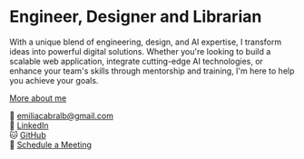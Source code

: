 

# Engineer, Designer and Librarian

With a unique blend of engineering, design, and AI expertise, I transform ideas into powerful digital solutions. Whether you're looking to build a scalable web application, integrate cutting-edge AI technologies, or enhance your team's skills through mentorship and training, I'm here to help you achieve your goals.

[More about me](/about)

📧 [emiliacabralb@gmail.com](mailto:emiliacabralb@gmail.com)  
🔗 [LinkedIn](https://www.linkedin.com/in/emiliacb)  
🐱 [GitHub](https://github.com/emiliacb)  
📅 [Schedule a Meeting](https://calendly.com/emilia-cb)
